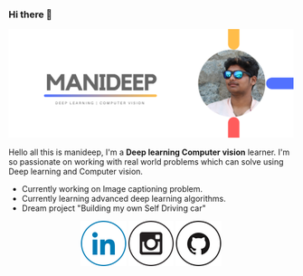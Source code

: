 ### Hi there 👋

![banner](https://github.com/manideep03/manideep03/blob/master/cover.png)

Hello all this is manideep, I'm a **Deep learning Computer vision** learner. I'm so passionate on working with real world problems which can solve using Deep learning and Computer vision.

- Currently working on Image captioning problem.
- Currently learning advanced deep learning algorithms.
- Dream project "Building my own Self Driving car"

<p align="center">
  <a href="https://www.linkedin.com/in/manideepgujjari" alt="linkedin"><img src="https://github.com/manideep03/manideep03/blob/master/LI.png"></a>
  <a href="https://www.instagram.com/__manideep_" alt="insta"><img src="https://github.com/manideep03/manideep03/blob/master/Instagram.png"></a>
  <a href="https://www.github.com/manideep03" alt="github"><img src="https://github.com/manideep03/manideep03/blob/master/Github.png"></a>
</p>

